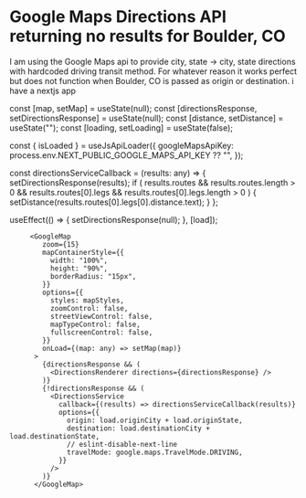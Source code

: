 
# Google Maps Directions API returning no results for Boulder, CO

I am using the Google Maps api to provide city, state -> city, state directions with hardcoded driving transit method. For whatever reason it works perfect but does not function when Boulder, CO is passed as origin or destination.
i have a nextjs app

  const [map, setMap] = useState(null);
  const [directionsResponse, setDirectionsResponse] = useState(null);
  const [distance, setDistance] = useState("");
  const [loading, setLoading] = useState(false);

  const { isLoaded } = useJsApiLoader({
    googleMapsApiKey: process.env.NEXT_PUBLIC_GOOGLE_MAPS_API_KEY ?? "",
  });

  const directionsServiceCallback = (results: any) => {
    setDirectionsResponse(results);
    if (
      results.routes &&
      results.routes.length > 0 &&
      results.routes[0].legs &&
      results.routes[0].legs.length > 0
    ) {
      setDistance(results.routes[0].legs[0].distance.text);
    }
  };

  useEffect(() => {
    setDirectionsResponse(null);
  }, [load]);

         <GoogleMap
            zoom={15}
            mapContainerStyle={{
              width: "100%",
              height: "90%",
              borderRadius: "15px",
            }}
            options={{
              styles: mapStyles,
              zoomControl: false,
              streetViewControl: false,
              mapTypeControl: false,
              fullscreenControl: false,
            }}
            onLoad={(map: any) => setMap(map)}
          >
            {directionsResponse && (
              <DirectionsRenderer directions={directionsResponse} />
            )}
            {!directionsResponse && (
              <DirectionsService
                callback={(results) => directionsServiceCallback(results)}
                options={{
                  origin: load.originCity + load.originState,
                  destination: load.destinationCity + load.destinationState,
                  // eslint-disable-next-line
                  travelMode: google.maps.TravelMode.DRIVING,
                }}
              />
            )}
          </GoogleMap>


        